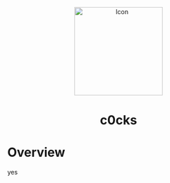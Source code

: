 <p align="center">
 <img width=200px height=200px src="https://avatars.githubusercontent.com/u/76707795" alt="Icon"></a>
</p>

<h1 align="center">c0cks</h1>

# Overview

yes
